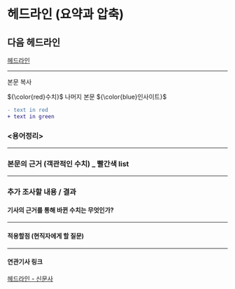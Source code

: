 # 헤드라인 (요약과 압축)
## 다음 헤드라인
[헤드라인](http://주소 "기사링크")

---

본문 복사

${\color{red}수치}$ 나머지 본문 ${\color{blue}인사이트}$

```diff
- text in red
+ text in green
```

### <용어정리>

---

### 본문의 근거 (객관적인 수치) _ 빨간색 list

---

### 추가 조사할 내용 / 결과 
#### 기사의 근거를 통해 바뀐 수치는 무엇인가?

---

#### 적용할점 (현직자에게 할 질문)

--- 
#### 연관기사 링크

[헤드라인 - 신문사](http://주소 "기사링크")
